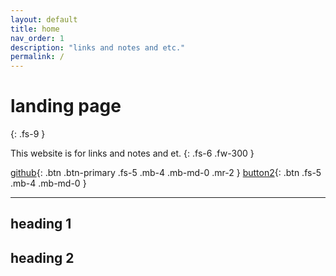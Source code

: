 ```yaml
---
layout: default
title: home
nav_order: 1
description: "links and notes and etc."
permalink: /
---
```


# landing page
{: .fs-9 }

This website is for links and notes and et.
{: .fs-6 .fw-300 }

[github](/content/github/Github/){: .btn .btn-primary .fs-5 .mb-4 .mb-md-0 .mr-2 } [button2](#heading-2){: .btn .fs-5 .mb-4 .mb-md-0 }

---

## heading 1

## heading 2

